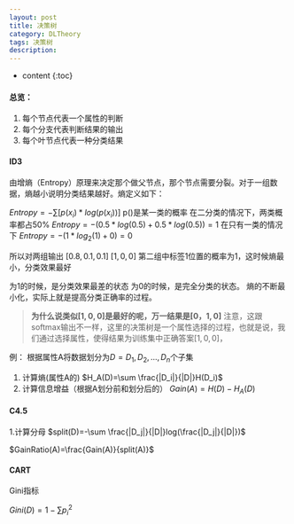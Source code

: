 ```yaml
---
layout: post
title: 决策树 
category: DLTheory
tags: 决策树
description: 
---
```

* content
{:toc}



#### 总览：
1. 每个节点代表一个属性的判断
2. 每个分支代表判断结果的输出
3. 每个叶节点代表一种分类结果





#### ID3
由增熵（Entropy）原理来决定那个做父节点，那个节点需要分裂。对于一组数据，熵越小说明分类结果越好。熵定义如下：

$Entropy=-\sum[p(x_i)*log(p(x_i))]$
p()是某一类的概率
在二分类的情况下，两类概率都占50%
$Entropy=-(0.5*log(0.5)+0.5*log(0.5))=1$
在只有一类的情况下
$Entropy=-(1*log_2(1)+0)=0$

所以对两组输出
$[0.8,0.1,0.1]$
$[1,0,0]$
第二组中标签1位置的概率为1，这时候熵最小，分类效果最好

为1的时候，是分类效果最差的状态
为0的时候，是完全分类的状态。
熵的不断最小化，实际上就是提高分类正确率的过程。

>**为什么说类似$[1,0,0]$是最好的呢，万一结果是$[0，1,0]$**
注意，这跟softmax输出不一样，这里的决策树是一个属性选择的过程，也就是说，我们通过选择属性，使得结果为训练集中正确答案$[1,0,0]$，

例：
根据属性A将数据划分为$D={D_1,D_2,...,D_n}$个子集
1. 计算熵(属性A的)
$H_A(D)=\sum \frac{|D_i|}{|D|}H(D_i)$
2. 计算信息增益（根据A划分前和划分后的）
$Gain(A)=H(D)-H_A(D)$
#### C4.5
1.计算分母
$split(D)=-\sum \frac{|D_j|}{|D|}log(\frac{|D_j|}{|D|})$

$GainRatio(A)=\frac{Gain(A)}{split(A)}$



#### CART

Gini指标

$Gini(D)=1-\sum p_i^2$